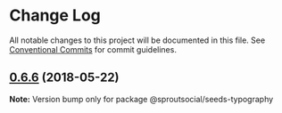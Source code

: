 # Change Log

All notable changes to this project will be documented in this file.
See [Conventional Commits](https://conventionalcommits.org) for commit guidelines.

<a name="0.6.6"></a>
## [0.6.6](https://github.com/sproutsocial/seeds/compare/@sproutsocial/seeds-typography@0.6.5...@sproutsocial/seeds-typography@0.6.6) (2018-05-22)




**Note:** Version bump only for package @sproutsocial/seeds-typography
